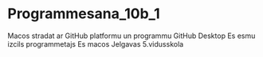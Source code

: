 # Programmesana_10b_1
Macos stradat ar GitHub platformu un programmu GitHub Desktop
Es esmu izcils programmetajs
Es macos Jelgavas 5.vidusskola
